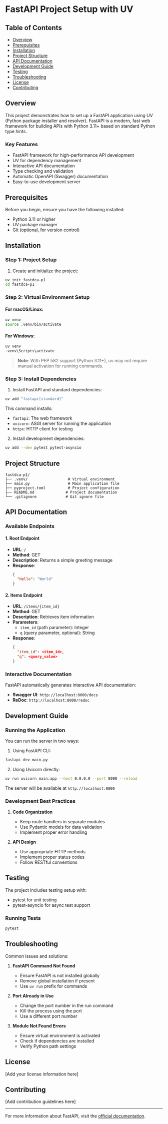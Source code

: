 # FastAPI Project Setup with UV

## Table of Contents
- [Overview](#overview)
- [Prerequisites](#prerequisites)
- [Installation](#installation)
- [Project Structure](#project-structure)
- [API Documentation](#api-documentation)
- [Development Guide](#development-guide)
- [Testing](#testing)
- [Troubleshooting](#troubleshooting)
- [License](#license)
- [Contributing](#contributing)

## Overview

This project demonstrates how to set up a FastAPI application using UV (Python package installer and resolver). FastAPI is a modern, fast web framework for building APIs with Python 3.11+ based on standard Python type hints.

### Key Features
- FastAPI framework for high-performance API development
- UV for dependency management
- Interactive API documentation
- Type checking and validation
- Automatic OpenAPI (Swagger) documentation
- Easy-to-use development server

## Prerequisites

Before you begin, ensure you have the following installed:
- Python 3.11 or higher
- UV package manager
- Git (optional, for version control)

## Installation

### Step 1: Project Setup

1. Create and initialize the project:
```bash
uv init fastdca-p1
cd fastdca-p1
```

### Step 2: Virtual Environment Setup

#### For macOS/Linux:
```bash
uv venv
source .venv/bin/activate
```

#### For Windows:
```bash
uv venv
.venv\Scripts\activate
```

> **Note**: With PEP 582 support (Python 3.11+), uv may not require manual activation for running commands.

### Step 3: Install Dependencies

1. Install FastAPI and standard dependencies:
```bash
uv add "fastapi[standard]"
```

This command installs:
- `fastapi`: The web framework
- `uvicorn`: ASGI server for running the application
- `httpx`: HTTP client for testing

2. Install development dependencies:
```bash
uv add --dev pytest pytest-asyncio
```

## Project Structure

```
fastdca-p1/
├── .venv/                  # Virtual environment
├── main.py                 # Main application file
├── pyproject.toml          # Project configuration
├── README.md              # Project documentation
└── .gitignore             # Git ignore file
```

## API Documentation

### Available Endpoints

#### 1. Root Endpoint
- **URL**: `/`
- **Method**: GET
- **Description**: Returns a simple greeting message
- **Response**: 
  ```json
  {
    "Hello": "World"
  }
  ```

#### 2. Items Endpoint
- **URL**: `/items/{item_id}`
- **Method**: GET
- **Description**: Retrieves item information
- **Parameters**:
  - `item_id` (path parameter): Integer
  - `q` (query parameter, optional): String
- **Response**: 
  ```json
  {
    "item_id": <item_id>,
    "q": <query_value>
  }
  ```

### Interactive Documentation

FastAPI automatically generates interactive API documentation:
- **Swagger UI**: `http://localhost:8000/docs`
- **ReDoc**: `http://localhost:8000/redoc`

## Development Guide

### Running the Application

You can run the server in two ways:

1. Using FastAPI CLI:
```bash
fastapi dev main.py
```

2. Using Uvicorn directly:
```bash
uv run uvicorn main:app --host 0.0.0.0 --port 8000 --reload
```

The server will be available at `http://localhost:8000`

### Development Best Practices

1. **Code Organization**
   - Keep route handlers in separate modules
   - Use Pydantic models for data validation
   - Implement proper error handling

2. **API Design**
   - Use appropriate HTTP methods
   - Implement proper status codes
   - Follow RESTful conventions

## Testing

The project includes testing setup with:
- pytest for unit testing
- pytest-asyncio for async test support

### Running Tests
```bash
pytest
```

## Troubleshooting

Common issues and solutions:

1. **FastAPI Command Not Found**
   - Ensure FastAPI is not installed globally
   - Remove global installation if present
   - Use `uv run` prefix for commands

2. **Port Already in Use**
   - Change the port number in the run command
   - Kill the process using the port
   - Use a different port number

3. **Module Not Found Errors**
   - Ensure virtual environment is activated
   - Check if dependencies are installed
   - Verify Python path settings

## License

[Add your license information here]

## Contributing

[Add contribution guidelines here]

---

For more information about FastAPI, visit the [official documentation](https://fastapi.tiangolo.com/).
